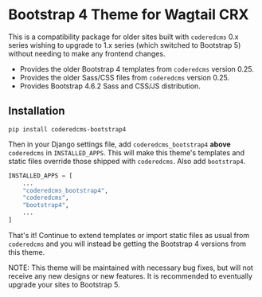 Bootstrap 4 Theme for Wagtail CRX
=================================

This is a compatibility package for older sites built with `coderedcms` 0.x
series wishing to upgrade to 1.x series (which switched to Bootstrap 5) without
needing to make any frontend changes.

* Provides the older Bootstrap 4 templates from `coderedcms` version 0.25.
* Provides the older Sass/CSS files from `coderedcms` version 0.25.
* Provides Bootstrap 4.6.2 Sass and CSS/JS distribution.

Installation
------------

```
pip install coderedcms-bootstrap4
```

Then in your Django settings file, add `coderedcms_bootstrap4` **above**
`coderedcms` in `INSTALLED_APPS`. This will make this theme's templates and
static files override those shipped with `coderedcms`. Also add `bootstrap4`.

```python
INSTALLED_APPS = [
    ...
    "coderedcms_bootstrap4",
    "coderedcms",
    "bootstrap4",
    ...
]
```

That's it! Continue to extend templates or import static files as usual from
`coderedcms` and you will instead be getting the Bootstrap 4 versions from this
theme.

NOTE: This theme will be maintained with necessary bug fixes, but will not
receive any new designs or new features. It is recommended to eventually upgrade
your sites to Bootstrap 5.
